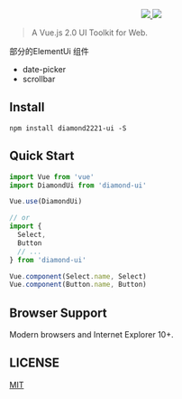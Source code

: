 <p align="center">
  <a href="https://travis-ci.org/ElemeFE/element">
    <img src="https://travis-ci.org/ElemeFE/element.svg?branch=master">
  </a>
  <a href="LICENSE">
    <img src="https://img.shields.io/badge/License-MIT-yellow.svg">
  </a>
</p>

> A Vue.js 2.0 UI Toolkit for Web.

部分的ElementUi 组件
<ul>
  <li>date-picker</li>
  <li>scrollbar</li>
</ul>

## Install
```shell
npm install diamond2221-ui -S
```

## Quick Start
``` javascript
import Vue from 'vue'
import DiamondUi from 'diamond-ui'

Vue.use(DiamondUi)

// or
import {
  Select,
  Button
  // ...
} from 'diamond-ui'

Vue.component(Select.name, Select)
Vue.component(Button.name, Button)
```

## Browser Support
Modern browsers and Internet Explorer 10+.

## LICENSE
[MIT](LICENSE)

